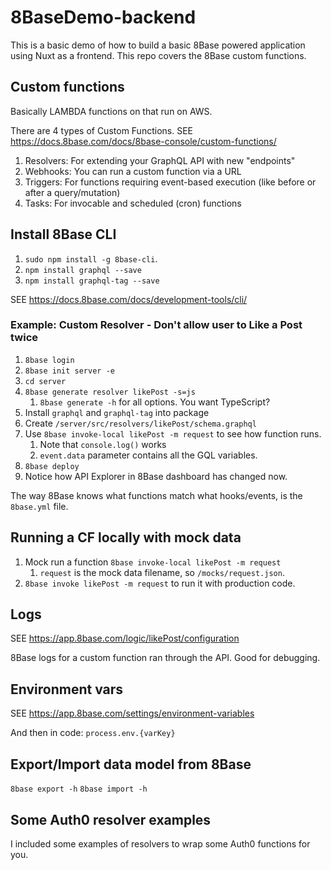 # 8BaseDemo-backend

This is a basic demo of how to build a basic 8Base powered application using Nuxt as a frontend. This repo covers the 8Base custom functions.

## Custom functions

Basically LAMBDA functions on that run on AWS.

There are 4 types of Custom Functions.
SEE https://docs.8base.com/docs/8base-console/custom-functions/

1. Resolvers: For extending your GraphQL API with new "endpoints"
1. Webhooks: You can run a custom function via a URL
1. Triggers: For functions requiring event-based execution (like before or after a query/mutation)
1. Tasks: For invocable and scheduled (cron) functions

## Install 8Base CLI

1.  `sudo npm install -g 8base-cli`.
1.  `npm install graphql --save`
1.  `npm install graphql-tag --save`

SEE https://docs.8base.com/docs/development-tools/cli/

### Example: Custom Resolver - Don't allow user to Like a Post twice

1. `8base login`
1. `8base init server -e`
1. `cd server`
1. `8base generate resolver likePost -s=js`
   1. `8base generate -h` for all options. You want TypeScript?
1. Install `graphql` and `graphql-tag` into package
1. Create `/server/src/resolvers/likePost/schema.graphql`
1. Use `8base invoke-local likePost -m request` to see how function runs.
   1. Note that `console.log()` works
   1. `event.data` parameter contains all the GQL variables.
1. `8base deploy`
1. Notice how API Explorer in 8Base dashboard has changed now.

The way 8Base knows what functions match what hooks/events, is the `8base.yml` file.

## Running a CF locally with mock data

1. Mock run a function `8base invoke-local likePost -m request`
   1. `request` is the mock data filename, so `/mocks/request.json`.
1. `8base invoke likePost -m request` to run it with production code.

## Logs

SEE https://app.8base.com/logic/likePost/configuration

8Base logs for a custom function ran through the API. Good for debugging.

## Environment vars

SEE https://app.8base.com/settings/environment-variables

And then in code: `process.env.{varKey}`

## Export/Import data model from 8Base

`8base export -h`
`8base import -h`

## Some Auth0 resolver examples

I included some examples of resolvers to wrap some Auth0 functions for you.
